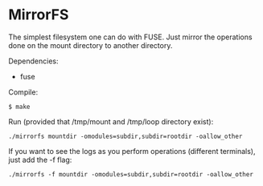 # MirrorFS
The simplest filesystem one can do with FUSE. Just mirror the operations done on the mount directory to another directory.

Dependencies:

* fuse

Compile:

```
$ make
```

Run (provided that /tmp/mount and /tmp/loop directory exist):

```
./mirrorfs mountdir -omodules=subdir,subdir=rootdir -oallow_other
```

If you want to see the logs as you perform operations (different terminals), just add the -f flag:

```
./mirrorfs -f mountdir -omodules=subdir,subdir=rootdir -oallow_other
```
